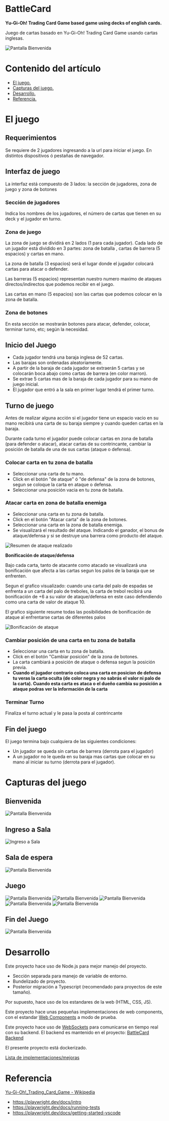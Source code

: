 # BattleCard

**Yu-Gi-Oh! Trading Card Game based game using decks of english cards.**

Juego de cartas basado en Yu-Gi-Oh! Trading Card Game usando cartas inglesas.

![Pantalla Bienvenida](images/pant5.png)


# Contenido del artículo
- <a href="#juego">El juego.</a>
- <a href="#screen-capture">Capturas del juego.</a>
- <a href="#development">Desarrollo.</a>
- <a href="#reference">Referencia.</a>

<h1 id="juego">El juego</h1>

## Requerimientos
Se requiere de 2 jugadores ingresando a la url para iniciar el juego. En distintos dispositivos ó pestañas de navegador.

## Interfaz de juego
La interfaz está compuesto de 3 lados: la sección de jugadores, zona de juego y zona de botones

### Sección de jugadores

Indica los nombres de los jugadores, el número de cartas que tienen en su deck y el jugador en turno.

### Zona de juego

La zona de juego se dividirá en 2 lados (1 para cada jugador).
Cada lado de un jugador está dividido en 3 partes: zona de batalla , cartas de barrera (5 espacios) y cartas en mano.

La zona de batalla (3 espacios) será el lugar donde el jugador colocará cartas para atacar o defender.

Las barreras (5 espacios) representan nuestro numero maximo de  ataques directos/indirectos que podemos recibir en el juego.

Las cartas en mano (5 espacios) son las cartas que podemos colocar en la zona de batalla.

### Zona de botones

En esta sección se mostrarán botones para atacar, defender, colocar, terminar turno, etc; según la necesidad.


## Inicio del Juego
- Cada jugador tendrá una baraja inglesa de 52 cartas.
- Las barajas son ordenadas aleatoriamente.
- A partir de la baraja de cada jugador se extraerán 5 cartas y se colocarán boca abajo como cartas de barrera (en color marron).
- Se extrae 5 cartas mas de la baraja de cada jugador para su mano de juego inicial.
- El jugador que entró a la sala en primer lugar tendrá el primer turno.

## Turno de juego
Antes de realizar alguna acción si el jugador tiene un espacio vacio en su mano recibirá una carta de su baraja siempre y cuando queden cartas en la baraja.

Durante cada turno el jugador puede colocar cartas en zona de batalla (para defender o atacar), atacar cartas de su contrincante, cambiar la posición de batalla de una de sus cartas (ataque o defensa). 

### Colocar carta en tu zona de batalla
- Seleccionar una carta de tu mano.
- Click en el botón "de ataque" ó "de defensa" de la zona de botones, segun se coloque la carta en ataque o defensa.
- Seleccionar una posición vacia en tu zona de batalla.

### Atacar carta en zona de batalla enemiga
- Seleccionar una carta en tu zona de batalla.
- Click en el botón "Atacar carta" de la zona de botones.
- Seleccionar una carta en la zona de batalla enemiga.
- Se visualizará el resultado del ataque. Indicando el ganador, el bonus de ataque/defensa y si se destruye una barrera como producto del ataque.

![Resumen de ataque realizado](images/pant10.png)

**Bonificación de ataque/defensa**

Bajo cada carta, tanto de atacante como atacado se visualizará una bonificación que afecta a las cartas segun los palos de la baraja que se enfrenten.

Segun el grafico visualizado: cuando una carta del palo de espadas se enfrenta a un carta del palo de treboles, la carta de trebol recibirá una bonificación de +6 a su valor de ataque/defensa en este caso defendiendo como una carta de valor de ataque 10.

El grafico siguiente resume todas las posibilidades de bonificación de ataque al enfrentarse cartas de diferentes palos

![Bonificación de ataque](images/bonificacion-ataque.png)

### Cambiar posición de una carta en tu zona de batalla
- Seleccionar una carta en tu zona de batalla.
- Click en el botón "Cambiar posición" de la zona de botones.
- La carta cambiará a posición de ataque o defensa segun la posición previa.
- **Cuando el jugador contrario coloca una carta en posicion de defensa tu veras la carta oculta (de color negra y no sabrás el valor ni palo de la carta). Cuando esta carta es ataca o el dueño cambia su posición a ataque podras ver la información de la carta**

### Terminar Turno
Finaliza el turno actual y le pasa la posta al contrincante

## Fin del juego

El juego termina bajo cualquiera de las siguientes condiciones:
- Un jugador se queda sin cartas de barrera (derrota para el jugador)
- A un jugador no le queda en su baraja mas cartas que colocar en su mano al iniciar su turno (derrota para el jugador).

<h1 id="screen-capture">Capturas del juego</h1>

## Bienvenida
![Pantalla Bienvenida](images/pant1.png)
## Ingreso a Sala
![Ingreso a Sala](images/pant2.png)
## Sala de espera
![Pantalla Bienvenida](images/pant3.png)
## Juego
![Pantalla Bienvenida](images/pant4.png)
![Pantalla Bienvenida](images/pant5.png)
![Pantalla Bienvenida](images/pant6.png)
![Pantalla Bienvenida](images/pant7.png)
![Pantalla Bienvenida](images/pant8.png)
## Fin del Juego
![Pantalla Bienvenida](images/pant9.png)

<h1 id="development">Desarrollo</h1>

Este proyecto hace uso de Node.js para mejor manejo del proyecto.
- Sección separada para manejo de variable de entorno.
- Bundelizado de proyecto.
- Posterior migración a Typescript (recomendado para proyectos de este tamaño).

Por supuesto, hace uso de los estandares de la web (HTML, CSS, JS).

Este proyecto hace unas pequeñas implementaciones de web components, con el estandar [Web Components](https://developer.mozilla.org/es/docs/Web/Web_Components) a modo de prueba.

Este proyecto hace uso de [WebSockets](https://developer.mozilla.org/es/docs/Web/API/WebSockets_API) para comunicarse en tiempo real con su backend. El backend es mantenido en el proyecto: [BattleCard Backend](https://github.com/xsrpm/battlecard-back)

El presente proyecto está dockerizado.

[Lista de implementaciones/mejoras](docs/issues.md)

<h1 id="reference">Referencia</h1>

[Yu-Gi-Oh!_Trading_Card_Game - Wikipedia](https://en.wikipedia.org/wiki/Yu-Gi-Oh!_Trading_Card_Game)

- https://playwright.dev/docs/intro
- https://playwright.dev/docs/running-tests
- https://playwright.dev/docs/getting-started-vscode